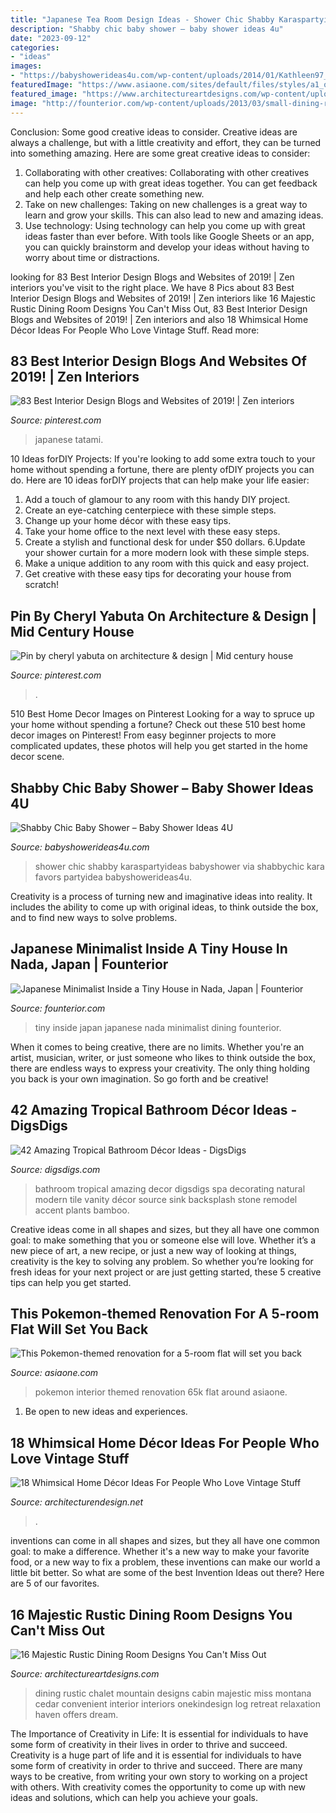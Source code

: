 ```yaml
---
title: "Japanese Tea Room Design Ideas - Shower Chic Shabby Karaspartyideas Babyshower Via Shabbychic Kara Favors Partyidea Babyshowerideas4u"
description: "Shabby chic baby shower – baby shower ideas 4u"
date: "2023-09-12"
categories:
- "ideas"
images:
- "https://babyshowerideas4u.com/wp-content/uploads/2014/01/Kathleen97_699x1049.jpg"
featuredImage: "https://www.asiaone.com/sites/default/files/styles/a1_og_image/public/original_images/Jul2020/105769022_3163824433675179_2811956812918213160_o.jpg?itok=as5-RutI"
featured_image: "https://www.architectureartdesigns.com/wp-content/uploads/2016/08/16-Majestic-Rustic-Dining-Room-Designs-You-Cant-Miss-Out-14.jpg"
image: "http://founterior.com/wp-content/uploads/2013/03/small-dining-room.jpg"
---
```



Conclusion: Some good creative ideas to consider.
Creative ideas are always a challenge, but with a little creativity and effort, they can be turned into something amazing. Here are some great creative ideas to consider: 
1. Collaborating with other creatives: Collaborating with other creatives can help you come up with great ideas together. You can get feedback and help each other create something new. 
2. Take on new challenges: Taking on new challenges is a great way to learn and grow your skills. This can also lead to new and amazing ideas. 
3. Use technology: Using technology can help you come up with great ideas faster than ever before. With tools like Google Sheets or an app, you can quickly brainstorm and develop your ideas without having to worry about time or distractions.

	

		
looking for 83 Best Interior Design Blogs and Websites of 2019! | Zen interiors you've visit to the right place. We have 8 Pics about 83 Best Interior Design Blogs and Websites of 2019! | Zen interiors like 16 Majestic Rustic Dining Room Designs You Can&#039;t Miss Out, 83 Best Interior Design Blogs and Websites of 2019! | Zen interiors and also 18 Whimsical Home Décor Ideas For People Who Love Vintage Stuff. Read more:
		
    
## 83 Best Interior Design Blogs And Websites Of 2019! | Zen Interiors

<img loading=lazy src="https://i.pinimg.com/736x/3b/26/64/3b26643a5546ae13776e7ee6ddee7d39.jpg" onerror="this.onerror=null;this.src='https://tse3.mm.bing.net/th?id=OIP.PWCuKgD_ZuB_gJ_0rsjbsQHaK9&amp;pid=15.1';" alt="83 Best Interior Design Blogs and Websites of 2019! | Zen interiors">

_Source: pinterest.com_

>japanese tatami. 

	

10 Ideas forDIY Projects:
If you're looking to add some extra touch to your home without spending a fortune, there are plenty ofDIY projects you can do. Here are 10 ideas forDIY projects that can help make your life easier:
1. Add a touch of glamour to any room with this handy DIY project.
2. Create an eye-catching centerpiece with these simple steps.
3. Change up your home décor with these easy tips.
4. Take your home office to the next level with these easy steps.
5. Create a stylish and functional desk for under $50 dollars. 
6.Update your shower curtain for a more modern look with these simple steps. 
7. Make a unique addition to any room with this quick and easy project. 
8. Get creative with these easy tips for decorating your house from scratch!

    
## Pin By Cheryl Yabuta On Architecture &amp; Design | Mid Century House

<img loading=lazy src="https://i.pinimg.com/736x/01/ec/32/01ec3223447aa66101d8f098380705b8.jpg" onerror="this.onerror=null;this.src='https://tse2.mm.bing.net/th?id=OIP.CR2nBNdDKFtsXCrjwZBilgHaHA&amp;pid=15.1';" alt="Pin by cheryl yabuta on architecture &amp; design | Mid century house">

_Source: pinterest.com_

>. 

	

510 Best Home Decor Images on Pinterest
Looking for a way to spruce up your home without spending a fortune? Check out these 510 best home decor images on Pinterest! From easy beginner projects to more complicated updates, these photos will help you get started in the home decor scene.

    
## Shabby Chic Baby Shower – Baby Shower Ideas 4U

<img loading=lazy src="https://babyshowerideas4u.com/wp-content/uploads/2014/01/Kathleen97_699x1049.jpg" onerror="this.onerror=null;this.src='https://tse1.mm.bing.net/th?id=OIP.M1E77UuEW6tJEeVZRIlJHAHaLH&amp;pid=15.1';" alt="Shabby Chic Baby Shower – Baby Shower Ideas 4U">

_Source: babyshowerideas4u.com_

>shower chic shabby karaspartyideas babyshower via shabbychic kara favors partyidea babyshowerideas4u. 

	

Creativity is a process of turning new and imaginative ideas into reality. It includes the ability to come up with original ideas, to think outside the box, and to find new ways to solve problems.

    
## Japanese Minimalist Inside A Tiny House In Nada, Japan | Founterior

<img loading=lazy src="http://founterior.com/wp-content/uploads/2013/03/small-dining-room.jpg" onerror="this.onerror=null;this.src='https://tse1.mm.bing.net/th?id=OIP.zdkVfxm22r_kkWjEFHe93AHaJ3&amp;pid=15.1';" alt="Japanese Minimalist Inside a Tiny House in Nada, Japan | Founterior">

_Source: founterior.com_

>tiny inside japan japanese nada minimalist dining founterior. 

	

When it comes to being creative, there are no limits. Whether you're an artist, musician, writer, or just someone who likes to think outside the box, there are endless ways to express your creativity. The only thing holding you back is your own imagination. So go forth and be creative!

    
## 42 Amazing Tropical Bathroom Décor Ideas - DigsDigs

<img loading=lazy src="http://www.digsdigs.com/photos/amazing-tropical-bathroom-decor-ideas-21.jpg" onerror="this.onerror=null;this.src='https://tse3.mm.bing.net/th?id=OIP.u6p9NdAT0aJZhQd0qbwTigHaJ4&amp;pid=15.1';" alt="42 Amazing Tropical Bathroom Décor Ideas - DigsDigs">

_Source: digsdigs.com_

>bathroom tropical amazing decor digsdigs spa decorating natural modern tile vanity décor source sink backsplash stone remodel accent plants bamboo. 

	

Creative ideas come in all shapes and sizes, but they all have one common goal: to make something that you or someone else will love. Whether it’s a new piece of art, a new recipe, or just a new way of looking at things, creativity is the key to solving any problem. So whether you’re looking for fresh ideas for your next project or are just getting started, these 5 creative tips can help you get started.

    
## This Pokemon-themed Renovation For A 5-room Flat Will Set You Back

<img loading=lazy src="https://www.asiaone.com/sites/default/files/styles/a1_og_image/public/original_images/Jul2020/105769022_3163824433675179_2811956812918213160_o.jpg?itok=as5-RutI" onerror="this.onerror=null;this.src='https://tse2.mm.bing.net/th?id=OIP.RsYOx7H6jTqDVkwimDcA4gHaE8&amp;pid=15.1';" alt="This Pokemon-themed renovation for a 5-room flat will set you back">

_Source: asiaone.com_

>pokemon interior themed renovation 65k flat around asiaone. 

	

1. Be open to new ideas and experiences.

    
## 18 Whimsical Home Décor Ideas For People Who Love Vintage Stuff

<img loading=lazy src="https://cdn.architecturendesign.net/wp-content/uploads/2015/09/AD-Whimsical-Home-Decor-Ideas-11.jpg" onerror="this.onerror=null;this.src='https://tse4.mm.bing.net/th?id=OIP.ThPQ7Nb-zdTtGxx8RMSFIgHaLL&amp;pid=15.1';" alt="18 Whimsical Home Décor Ideas For People Who Love Vintage Stuff">

_Source: architecturendesign.net_

>. 

	

inventions can come in all shapes and sizes, but they all have one common goal: to make a difference. Whether it's a new way to make your favorite food, or a new way to fix a problem, these inventions can make our world a little bit better. So what are some of the best Invention Ideas out there? Here are 5 of our favorites.

    
## 16 Majestic Rustic Dining Room Designs You Can&#039;t Miss Out

<img loading=lazy src="https://www.architectureartdesigns.com/wp-content/uploads/2016/08/16-Majestic-Rustic-Dining-Room-Designs-You-Cant-Miss-Out-14.jpg" onerror="this.onerror=null;this.src='https://tse1.mm.bing.net/th?id=OIP.kkZAudPPpiXRldiY52VdxgHaLG&amp;pid=15.1';" alt="16 Majestic Rustic Dining Room Designs You Can&#039;t Miss Out">

_Source: architectureartdesigns.com_

>dining rustic chalet mountain designs cabin majestic miss montana cedar convenient interior interiors onekindesign log retreat relaxation haven offers dream. 

	

The Importance of Creativity in Life: It is essential for individuals to have some form of creativity in their lives in order to thrive and succeed.
Creativity is a huge part of life and it is essential for individuals to have some form of creativity in order to thrive and succeed. There are many ways to be creative, from writing your own story to working on a project with others. With creativity comes the opportunity to come up with new ideas and solutions, which can help you achieve your goals.

